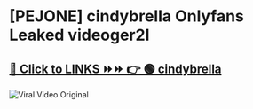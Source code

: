 
 # [PEJONE] cindybrella Onlyfans Leaked videoger2l

## <h2><a href="https://clipsfans.com/cindybrella&ref=git">🔗 Click to LINKS ⏩⏩ 👉 🟢 cindybrella </a></h2>

<a href="https://clipsfans.com/cindybrella&ref=git" rel="nofollow" data-target="animated-image.originalLink"><img src="https://i.ibb.co.com/xMMVF88/686577567.gif" alt="Viral Video Original" style="max-width: 100%; display: inline-block;" data-target="animated-image.originalImage"></a>

